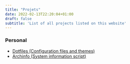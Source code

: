 ```yaml
---
title: "Projets"
date: 2022-02-13T22:20:04+01:00
draft: false
subtitle: 'List of all projects listed on this website'
---
```


### Personal

- [Dotfiles (Configuration files and themes)](../dotfiles)
- [Archinfo (System information script)](../archinfo)
